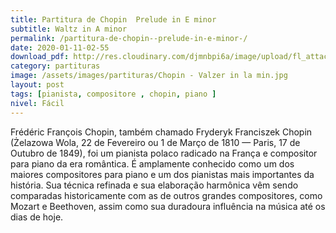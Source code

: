 ```yaml
---
title: Partitura de ﻿Chopin  Prelude in E minor 
subtitle: Waltz in A minor
permalink: /partitura-de-﻿chopin--prelude-in-e-minor-/
date: 2020-01-11-02-55
download_pdf: http://res.cloudinary.com/djmnbpi6a/image/upload/fl_attachment/v1/sheetmusic/chopin-prelude-in-e-minor-waltz-in-a-minor.pdf
category: partituras
image: /assets/images/partituras/Chopin - Valzer in la min.jpg
layout: post
tags: [pianista, compositore , chopin, piano ]
nivel: Fácil
---
```

Frédéric François Chopin, também chamado Fryderyk Franciszek Chopin (Żelazowa Wola, 22 de Fevereiro ou 1 de Março de 1810 — Paris, 17 de Outubro de 1849), foi um pianista polaco radicado na França e compositor para piano da era romântica. É amplamente conhecido como um dos maiores compositores para piano e um dos pianistas mais importantes da história. Sua técnica refinada e sua elaboração harmônica vêm sendo comparadas historicamente com as de outros grandes compositores, como Mozart e Beethoven, assim como sua duradoura influência na música até os dias de hoje.
